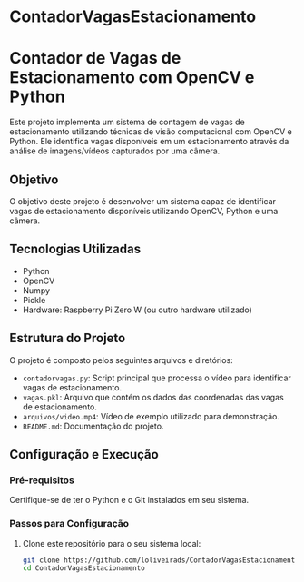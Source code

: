 # ContadorVagasEstacionamento

# Contador de Vagas de Estacionamento com OpenCV e Python

Este projeto implementa um sistema de contagem de vagas de estacionamento utilizando técnicas de visão computacional com OpenCV e Python. Ele identifica vagas disponíveis em um estacionamento através da análise de imagens/vídeos capturados por uma câmera.

## Objetivo

O objetivo deste projeto é desenvolver um sistema capaz de identificar vagas de estacionamento disponíveis utilizando OpenCV, Python e uma câmera.

## Tecnologias Utilizadas

- Python
- OpenCV
- Numpy
- Pickle
- Hardware: Raspberry Pi Zero W (ou outro hardware utilizado)

## Estrutura do Projeto

O projeto é composto pelos seguintes arquivos e diretórios:

- `contadorvagas.py`: Script principal que processa o vídeo para identificar vagas de estacionamento.
- `vagas.pkl`: Arquivo que contém os dados das coordenadas das vagas de estacionamento.
- `arquivos/video.mp4`: Vídeo de exemplo utilizado para demonstração.
- `README.md`: Documentação do projeto.

## Configuração e Execução

### Pré-requisitos

Certifique-se de ter o Python e o Git instalados em seu sistema.

### Passos para Configuração

1. Clone este repositório para o seu sistema local:
   ```sh
   git clone https://github.com/loliveirads/ContadorVagasEstacionamento.git
   cd ContadorVagasEstacionamento
